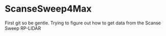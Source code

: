 # ScanseSweep4Max
First git so be gentle. Trying to figure out how to get data from the Scanse Sweep RP-LIDAR
